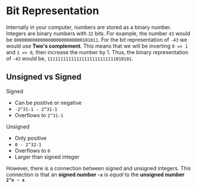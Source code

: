 # Bit Representation

Internally in your computer, numbers are stored as a binary number. Integers are binary numbers with `32` bits. For example, the number `43` would be `00000000000000000000000000101011`. For the bit representation of `-43` we would use **Two's complement**. This means that we will be inverting `0 => 1` and `1 => 0`, then increase the number by 1. Thus, the binary representation of `-43` would be, `11111111111111111111111111010101`.

## Unsigned vs Signed

Signed

- Can be positive or negative
- `-2^31-1 - 2^31-1`
- Overflows to `2^31-1`

Unsigned

- Only positive
- `0 - 2^32-1`
- Overflows to `0`
- Larger than signed integer

However, there is a connection between signed and unsigned integers. This connection is that an **signed number `-x`** is _equal_ to the **unsigned number `2^n - x`**
